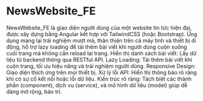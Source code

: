 # NewsWebsite_FE
NewsWebsite_FE là giao diện người dùng của một website tin tức hiện đại, được xây dựng bằng Angular kết hợp với TailwindCSS (hoặc Bootstrap). Ứng dụng mang lại trải nghiệm mượt mà, thân thiện trên cả máy tính và thiết bị di động, hỗ trợ lazy loading để tải thêm bài viết khi người dùng cuộn xuống cuối trang mà không cần reload lại trang.
    Hiển thị danh sách bài viết: Lấy dữ liệu từ backend thông qua RESTful API.
    Lazy Loading: Tải thêm bài viết khi cuộn trang, tối ưu hiệu năng và trải nghiệm người dùng.
    Responsive Design: Giao diện thích ứng trên mọi thiết bị.
    Xử lý lỗi API: Hiển thị thông báo rõ ràng khi có sự cố kết nối hoặc lỗi dữ liệu.
    Kiến trúc rõ ràng: Tách biệt các thành phần (component), dịch vụ (service), và mô hình dữ liệu (model) giúp dễ dàng mở rộng, bảo trì.
